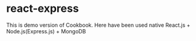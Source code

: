 # react-express
This is demo version of Cookbook. 
Here have been used native React.js + Node.js(Express.js) + MongoDB
